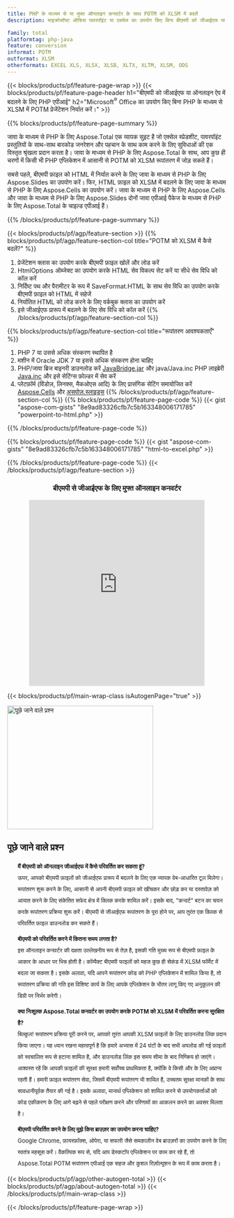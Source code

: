 ```yaml
---
title: PHP के माध्यम से या मुफ्त ऑनलाइन कनवर्टर के साथ POTM को XLSM में बदलें 
description: माइक्रोसॉफ्ट ऑफिस पावरपॉइंट या एक्सेल का उपयोग किए बिना बीएमपी को जीआईएफ या ऑनलाइन ऐप में कनवर्ट करने के लिए PHP एपीआई। कोड को एकीकृत करने से पहले मुफ़्त बीएमपी से जीआईएफ ऑनलाइन कनवर्टर का तुरंत परीक्षण करें। 

family: total
platformtag: php-java
feature: conversion
informat: POTM
outformat: XLSM
otherformats: EXCEL XLS, XLSX, XLSB, XLTX, XLTM, XLSM, ODS
---
```

{{< blocks/products/pf/feature-page-wrap >}}
{{< blocks/products/pf/feature-page-header h1="बीएमपी को जीआईएफ या ऑनलाइन ऐप में बदलने के लिए PHP एपीआई" h2="Microsoft<sup>&reg;</sup> Office का उपयोग किए बिना PHP के माध्यम से XLSM में POTM प्रेजेंटेशन निर्यात करें।" >}}

{{% blocks/products/pf/feature-page-summary %}}

जावा के माध्यम से PHP के लिए Aspose.Total एक व्यापक सुइट है जो एक्सेल स्प्रेडशीट, पावरपॉइंट प्रस्तुतियों के साथ-साथ बारकोड जनरेशन और पहचान के साथ काम करने के लिए सुविधाओं की एक विस्तृत श्रृंखला प्रदान करता है। जावा के माध्यम से PHP के लिए Aspose.Total के साथ, आप कुछ ही चरणों में किसी भी PHP एप्लिकेशन में आसानी से POTM को XLSM रूपांतरण में जोड़ सकते हैं।

सबसे पहले, बीएमपी फ़ाइल को HTML में निर्यात करने के लिए जावा के माध्यम से PHP के लिए Aspose.Slides का उपयोग करें। फिर, HTML फ़ाइल को XLSM में बदलने के लिए जावा के माध्यम से PHP के लिए Aspose.Cells का उपयोग करें। जावा के माध्यम से PHP के लिए Aspose.Cells और जावा के माध्यम से PHP के लिए Aspose.Slides दोनों जावा एपीआई पैकेज के माध्यम से PHP के लिए Aspose.Total के चाइल्ड एपीआई हैं।

{{% /blocks/products/pf/feature-page-summary  %}}

{{< blocks/products/pf/agp/feature-section >}}
{{% blocks/products/pf/agp/feature-section-col title="POTM को XLSM में कैसे बदलें?" %}}
1. प्रेजेंटेशन क्लास का उपयोग करके बीएमपी फ़ाइल खोलें और लोड करें
2. HtmlOptions ऑब्जेक्ट का उपयोग करके HTML सेव विकल्प सेट करें या सीधे सेव विधि को कॉल करें
3. निर्दिष्ट पथ और पैरामीटर के रूप में SaveFormat.HTML के साथ सेव विधि का उपयोग करके बीएमपी फ़ाइल को HTML में सहेजें
4. निर्यातित HTML को लोड करने के लिए वर्कबुक क्लास का उपयोग करें
5. इसे जीआईएफ प्रारूप में बदलने के लिए सेव विधि को कॉल करें
{{% /blocks/products/pf/agp/feature-section-col %}}

{{% blocks/products/pf/agp/feature-section-col title="रूपांतरण आवश्यकताएँ" %}}
1. PHP 7 या उससे अधिक संस्करण स्थापित है
2. मशीन में Oracle JDK 7 या इससे अधिक संस्करण होना चाहिए
3. PHP/जावा ब्रिज बाइनरी डाउनलोड करें [JavaBridge.jar](http://php-java-bridge.sourceforge.net/pjb/download.php) और java/Java.inc PHP लाइब्रेरी [Java.inc](http://php-java-bridge.sourceforge.net/pjb/download.php) और इसे सेटिंग्स फ़ोल्डर में सेव करें
4. प्लेटफ़ॉर्म (विंडोज़, लिनक्स, मैकओएस आदि) के लिए प्रासंगिक सेटिंग समायोजित करें [Aspose.Cells](https://docs.aspose.com/cells/php-java/setup-and-installation-guidelines/) और [असपोज़.स्लाइड्स](https://docs.aspose.com/slides/php-java/installation/)
{{% /blocks/products/pf/agp/feature-section-col %}}
{{% blocks/products/pf/feature-page-code %}}
{{< gist "aspose-com-gists" "8e9ad83326cfb7c5b163348006171785" "powerpoint-to-html.php" >}}

{{% /blocks/products/pf/feature-page-code %}}

{{% blocks/products/pf/feature-page-code %}}
{{< gist "aspose-com-gists" "8e9ad83326cfb7c5b163348006171785" "html-to-excel.php" >}}

{{% /blocks/products/pf/feature-page-code %}}
{{< /blocks/products/pf/agp/feature-section >}}

<div class="container-fluid agp-content bg-white aboutfile box-1 vh100 section nopbtm">
<div class=container>
<div class=row>
<div class="demobox tc col-md-12 padding-0" align="center">

<h3>बीएमपी से जीआईएफ के लिए मुफ्त ऑनलाइन कनवर्टर</h3>

<iframe style="border: none; height: 426px;" scrolling="no" src="https://total-conversion-app-65z5r2lp.qa.k8s.dynabic.com/?to=xlsx&from=pptx" id="child-iframe" width="80%"></iframe>

</div></div>
</div></div>

{{< blocks/products/pf/main-wrap-class isAutogenPage="true" >}}
<style>.howtolist li{margin-right: 0!important;line-height: 26px;position: relative;margin-bottom: 10px;font-size: 13px;list-style-type: none;}</style>
<div class="col-md-12 tl bg-gray-dark howtolist section">
  <a class="anchor" name="faqpage"></a>
  <div class="container tl dflex" itemscope="" itemtype="https://schema.org/FAQPage">
      <div class="col-md-4 howtosectiongfx">
          <img class="social-panel-hide-on-mobile" src="https://www.groupdocs.cloud/templates/brand/images/groupdocs/conversion/groupdocs_conversion-brand.png" alt="पूछे जाने वाले प्रश्न" width="335" height="283">
      </div>
      <div class="howtosection col-md-8">
          <div>
              <h2>पूछे जाने वाले प्रश्न</h2>
              <ul>
                  <li itemscope="" itemprop="mainEntity" itemtype="https://schema.org/Question">
                      <div>
                          <span itemprop="name"><b>मैं बीएमपी को ऑनलाइन जीआईएफ में कैसे परिवर्तित कर सकता हूं?</b></span>
                      </div>
                      <div itemscope="" itemprop="acceptedAnswer" itemtype="https://schema.org/Answer">
                          <span itemprop="text">ऊपर, आपको बीएमपी फ़ाइलों को जीआईएफ प्रारूप में बदलने के लिए एक व्यापक वेब-आधारित टूल मिलेगा। रूपांतरण शुरू करने के लिए, आसानी से अपनी बीएमपी फ़ाइल को खींचकर और छोड़ कर या दस्तावेज़ को आयात करने के लिए संकेतित सफेद क्षेत्र में क्लिक करके शामिल करें। इसके बाद, "कन्वर्ट" बटन का चयन करके रूपांतरण प्रक्रिया शुरू करें। बीएमपी से जीआईएफ रूपांतरण के पूरा होने पर, आप तुरंत एक क्लिक से परिवर्तित फ़ाइल डाउनलोड कर सकते हैं।</span>
                      </div>
                  </li>
                  <li itemscope="" itemprop="mainEntity" itemtype="https://schema.org/Question">
                      <div>
                          <span itemprop="name"><b>बीएमपी को परिवर्तित करने में कितना समय लगता है?</b></span>
                      </div>
                      <div itemscope="" itemprop="acceptedAnswer" itemtype="https://schema.org/Answer">
                          <span itemprop="text">इस ऑनलाइन कनवर्टर की दक्षता उल्लेखनीय रूप से तेज़ है, इसकी गति मुख्य रूप से बीएमपी फ़ाइल के आकार के आधार पर भिन्न होती है। कॉम्पैक्ट बीएमपी फाइलों को महज कुछ ही सेकंड में XLSM फॉर्मेट में बदला जा सकता है। इसके अलावा, यदि आपने रूपांतरण कोड को PHP एप्लिकेशन में शामिल किया है, तो रूपांतरण प्रक्रिया की गति इस विशिष्ट कार्य के लिए आपके एप्लिकेशन के भीतर लागू किए गए अनुकूलन की डिग्री पर निर्भर करेगी।</span>
                      </div>
                  </li>
                  <li itemscope="" itemprop="mainEntity" itemtype="https://schema.org/Question">
                      <div>
                          <span itemprop="name"><b>क्या निःशुल्क Aspose.Total कनवर्टर का उपयोग करके POTM को XLSM में परिवर्तित करना सुरक्षित है?</b></span>
                      </div>
                      <div itemscope="" itemprop="acceptedAnswer" itemtype="https://schema.org/Answer">
                          <span itemprop="text">बिल्कुल! रूपांतरण प्रक्रिया पूरी करने पर, आपको तुरंत आपकी XLSM फ़ाइलों के लिए डाउनलोड लिंक प्रदान किया जाएगा। यह ध्यान रखना महत्वपूर्ण है कि हमारे अभ्यास में 24 घंटों के बाद सभी अपलोड की गई फ़ाइलों को स्वचालित रूप से हटाना शामिल है, और डाउनलोड लिंक इस समय सीमा के बाद निष्क्रिय हो जाएंगे। आश्वस्त रहें कि आपकी फ़ाइलों की सुरक्षा हमारी सर्वोच्च प्राथमिकता है, क्योंकि वे किसी और के लिए अप्राप्य रहती हैं। हमारी फ़ाइल रूपांतरण सेवा, जिसमें बीएमपी रूपांतरण भी शामिल है, उच्चतम सुरक्षा मानकों के साथ सावधानीपूर्वक तैयार की गई है। इसके अलावा, मानार्थ एप्लिकेशन को शामिल करने से उपयोगकर्ताओं को कोड एकीकरण के लिए आगे बढ़ने से पहले परीक्षण करने और परिणामों का आकलन करने का अवसर मिलता है।</span>
                      </div>
                  </li>                 
                  <li itemscope="" itemprop="mainEntity" itemtype="https://schema.org/Question">
                      <div>
                          <span itemprop="name"><b>बीएमपी परिवर्तित करने के लिए मुझे किस ब्राउज़र का उपयोग करना चाहिए?</b></span>
                      </div>
                      <div itemscope="" itemprop="acceptedAnswer" itemtype="https://schema.org/Answer">
                          <span itemprop="text">Google Chrome, फ़ायरफ़ॉक्स, ओपेरा, या सफारी जैसे समकालीन वेब ब्राउज़रों का उपयोग करने के लिए स्वतंत्र महसूस करें। वैकल्पिक रूप से, यदि आप डेस्कटॉप एप्लिकेशन पर काम कर रहे हैं, तो Aspose.Total POTM रूपांतरण एपीआई एक सहज और कुशल रिज़ॉल्यूशन के रूप में काम करता है।</span>
                      </div>
                  </li>
              </ul>
          </div>
      </div>
  </div>
{{< blocks/products/pf/agp/other-autogen-total >}}
{{< blocks/products/pf/agp/about-autogen-total >}}
{{< /blocks/products/pf/main-wrap-class >}}

{{< /blocks/products/pf/feature-page-wrap >}}